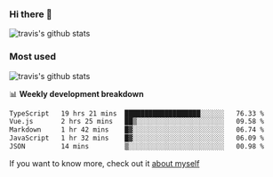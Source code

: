 ### Hi there 👋

<!--
**HondryTravis/HondryTravis** is a ✨ _special_ ✨ repository because its `README.md` (this file) appears on your GitHub profile.

Here are some ideas to get you started:

- 🔭 I’m currently working on ...
- 🌱 I’m currently learning ...
- 👯 I’m looking to collaborate on ...
- 🤔 I’m looking for help with ...
- 💬 Ask me about ...
- 📫 How to reach me: ...
- 😄 Pronouns: ...
- ⚡ Fun fact: ...
-->

![travis's github stats](https://github-readme-stats.vercel.app/api?username=HondryTravis&hide=stars)
### Most used
![travis's github stats](https://github-readme-stats.anuraghazra1.vercel.app/api/top-langs/?username=HondryTravis&layout=compact&hide_title=true)

📊 **Weekly development breakdown**

<!--START_SECTION:waka-->

```txt
TypeScript   19 hrs 21 mins  ███████████████████░░░░░░   76.33 %
Vue.js       2 hrs 25 mins   ██▒░░░░░░░░░░░░░░░░░░░░░░   09.58 %
Markdown     1 hr 42 mins    █▓░░░░░░░░░░░░░░░░░░░░░░░   06.74 %
JavaScript   1 hr 32 mins    █▓░░░░░░░░░░░░░░░░░░░░░░░   06.09 %
JSON         14 mins         ▒░░░░░░░░░░░░░░░░░░░░░░░░   00.98 %
```

<!--END_SECTION:waka-->

If you want to know more, check out it [about myself](https://hondrytravis.github.io/)
